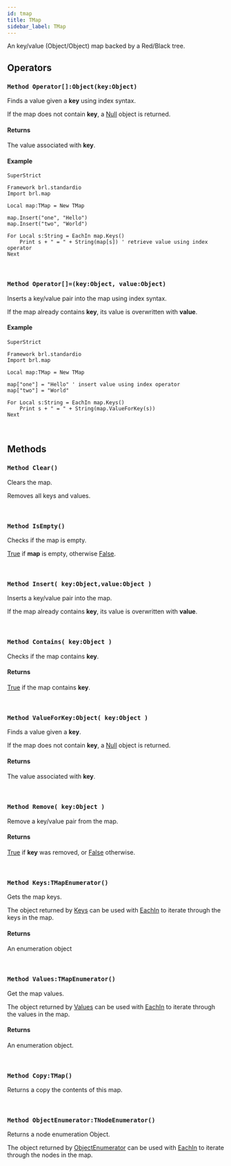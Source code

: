 ```yaml
---
id: tmap
title: TMap
sidebar_label: TMap
---
```


An key/value (Object/Object) map backed by a Red/Black tree.


## Operators

### `Method Operator[]:Object(key:Object)`

Finds a value given a <b>key</b> using index syntax.

If the map does not contain <b>key</b>, a [Null](../../../brl/brl.blitz/#null) object is returned.


#### Returns
The value associated with <b>key</b>.


#### Example
```blitzmax
SuperStrict

Framework brl.standardio
Import brl.map

Local map:TMap = New TMap

map.Insert("one", "Hello")
map.Insert("two", "World")

For Local s:String = EachIn map.Keys()
	Print s + " = " + String(map[s]) ' retrieve value using index operator
Next
```
<br/>

### `Method Operator[]=(key:Object, value:Object)`

Inserts a key/value pair into the map using index syntax.

If the map already contains <b>key</b>, its value is overwritten with <b>value</b>.


#### Example
```blitzmax
SuperStrict

Framework brl.standardio
Import brl.map

Local map:TMap = New TMap

map["one"] = "Hello" ' insert value using index operator
map["two"] = "World"

For Local s:String = EachIn map.Keys()
	Print s + " = " + String(map.ValueForKey(s))
Next
```
<br/>

## Methods

### `Method Clear()`

Clears the map.

Removes all keys and values.


<br/>

### `Method IsEmpty()`

Checks if the map is empty.

[True](../../../brl/brl.blitz/#true) if <b>map</b> is empty, otherwise [False](../../../brl/brl.blitz/#false).


<br/>

### `Method Insert( key:Object,value:Object )`

Inserts a key/value pair into the map.

If the map already contains <b>key</b>, its value is overwritten with <b>value</b>.


<br/>

### `Method Contains( key:Object )`

Checks if the map contains <b>key</b>.

#### Returns
[True](../../../brl/brl.blitz/#true) if the map contains <b>key</b>.


<br/>

### `Method ValueForKey:Object( key:Object )`

Finds a value given a <b>key</b>.

If the map does not contain <b>key</b>, a [Null](../../../brl/brl.blitz/#null) object is returned.


#### Returns
The value associated with <b>key</b>.


<br/>

### `Method Remove( key:Object )`

Remove a key/value pair from the map.

#### Returns
[True](../../../brl/brl.blitz/#true) if <b>key</b> was removed, or [False](../../../brl/brl.blitz/#false) otherwise.


<br/>

### `Method Keys:TMapEnumerator()`

Gets the map keys.

The object returned by [Keys](../../../brl/brl.map/tmap/#method-keys-tmapenumerator) can be used with [EachIn](../../../brl/brl.blitz/#eachin) to iterate through the keys in the map.


#### Returns
An enumeration object


<br/>

### `Method Values:TMapEnumerator()`

Get the map values.

The object returned by [Values](../../../brl/brl.map/tmap/#method-values-tmapenumerator) can be used with [EachIn](../../../brl/brl.blitz/#eachin) to iterate through the values in the map.


#### Returns
An enumeration object.


<br/>

### `Method Copy:TMap()`

Returns a copy the contents of this map.

<br/>

### `Method ObjectEnumerator:TNodeEnumerator()`

Returns a node enumeration Object.

The object returned by [ObjectEnumerator](../../../brl/brl.map/tmap/#method-objectenumerator-tnodeenumerator) can be used with [EachIn](../../../brl/brl.blitz/#eachin) to iterate through the nodes in the map.


<br/>

